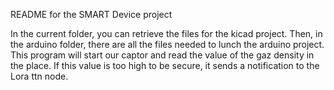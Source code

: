 README for the SMART Device project

In the current folder, you can retrieve the files for the kicad project. Then, in the arduino folder, there are all the files needed to lunch the arduino project. This program will start our captor and read the value of the gaz
density in the place. If this value is too high to be secure, it sends a notification to the Lora ttn node.